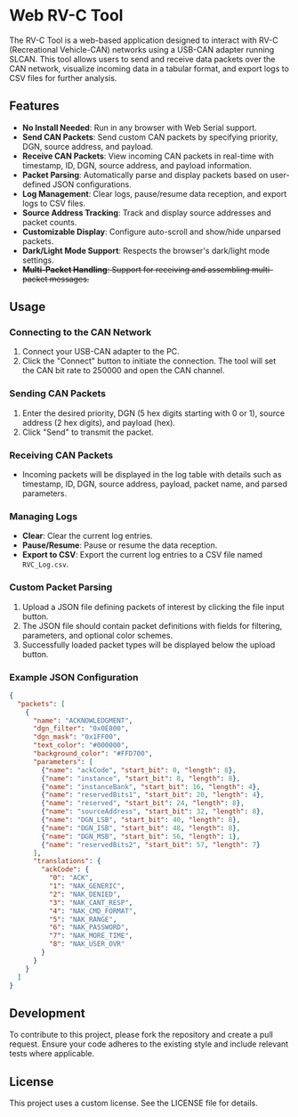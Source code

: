 # Web RV-C Tool

The RV-C Tool is a web-based application designed to interact with RV-C (Recreational Vehicle-CAN) networks using a USB-CAN adapter running SLCAN. This tool allows users to send and receive data packets over the CAN network, visualize incoming data in a tabular format, and export logs to CSV files for further analysis.

## Features

- **No Install Needed**: Run in any browser with Web Serial support.
- **Send CAN Packets**: Send custom CAN packets by specifying priority, DGN, source address, and payload.
- **Receive CAN Packets**: View incoming CAN packets in real-time with timestamp, ID, DGN, source address, and payload information.
- **Packet Parsing**: Automatically parse and display packets based on user-defined JSON configurations.
- **Log Management**: Clear logs, pause/resume data reception, and export logs to CSV files.
- **Source Address Tracking**: Track and display source addresses and packet counts.
- **Customizable Display**: Configure auto-scroll and show/hide unparsed packets.
- **Dark/Light Mode Support**: Respects the browser's dark/light mode settings.
- ~~**Multi-Packet Handling**: Support for receiving and assembling multi-packet messages.~~

## Usage

### Connecting to the CAN Network

1. Connect your USB-CAN adapter to the PC.
2. Click the "Connect" button to initiate the connection. The tool will set the CAN bit rate to 250000 and open the CAN channel.

### Sending CAN Packets

1. Enter the desired priority, DGN (5 hex digits starting with 0 or 1), source address (2 hex digits), and payload (hex).
2. Click "Send" to transmit the packet.

### Receiving CAN Packets

- Incoming packets will be displayed in the log table with details such as timestamp, ID, DGN, source address, payload, packet name, and parsed parameters.

### Managing Logs

- **Clear**: Clear the current log entries.
- **Pause/Resume**: Pause or resume the data reception.
- **Export to CSV**: Export the current log entries to a CSV file named `RVC_Log.csv`.

### Custom Packet Parsing

1. Upload a JSON file defining packets of interest by clicking the file input button.
2. The JSON file should contain packet definitions with fields for filtering, parameters, and optional color schemes.
3. Successfully loaded packet types will be displayed below the upload button.

### Example JSON Configuration

```json
{
  "packets": [
    {
      "name": "ACKNOWLEDGMENT",
      "dgn_filter": "0x0E800",
      "dgn_mask": "0x1FF00",
      "text_color": "#000000",
      "background_color": "#FFD700",
      "parameters": [
        {"name": "ackCode", "start_bit": 0, "length": 8},
        {"name": "instance", "start_bit": 8, "length": 8},
        {"name": "instanceBank", "start_bit": 16, "length": 4},
        {"name": "reservedBits1", "start_bit": 20, "length": 4},
        {"name": "reserved", "start_bit": 24, "length": 8},
        {"name": "sourceAddress", "start_bit": 32, "length": 8},
        {"name": "DGN_LSB", "start_bit": 40, "length": 8},
        {"name": "DGN_ISB", "start_bit": 48, "length": 8},
        {"name": "DGN_MSB", "start_bit": 56, "length": 1},
        {"name": "reservedBits2", "start_bit": 57, "length": 7}
      ],
      "translations": {
        "ackCode": {
          "0": "ACK",
          "1": "NAK_GENERIC",
          "2": "NAK_DENIED",
          "3": "NAK_CANT_RESP",
          "4": "NAK_CMD_FORMAT",
          "5": "NAK_RANGE",
          "6": "NAK_PASSWORD",
          "7": "NAK_MORE_TIME",
          "8": "NAK_USER_OVR"
        }
      }
    }
  ]
}
```

## Development

To contribute to this project, please fork the repository and create a pull request. Ensure your code adheres to the existing style and include relevant tests where applicable.

## License

This project uses a custom license. See the LICENSE file for details.
